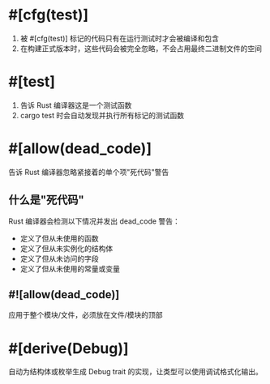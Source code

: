 # #[cfg(test)]
1. 被 #[cfg(test)] 标记的代码只有在运行测试时才会被编译和包含
2. 在构建正式版本时，这些代码会被完全忽略，不会占用最终二进制文件的空间


# #[test]
1. 告诉 Rust 编译器这是一个测试函数
2. cargo test 时会自动发现并执行所有标记的测试函数


# #[allow(dead_code)] 
告诉 Rust 编译器忽略紧接着的单个项"死代码"警告

## 什么是"死代码"
Rust 编译器会检测以下情况并发出 dead_code 警告：
- 定义了但从未使用的函数
- 定义了但从未实例化的结构体
- 定义了但从未访问的字段
- 定义了但从未使用的常量或变量


##  #![allow(dead_code)] 
应用于整个模块/文件，必须放在文件/模块的顶部

# #[derive(Debug)] 
自动为结构体或枚举生成 Debug trait 的实现，让类型可以使用调试格式化输出。